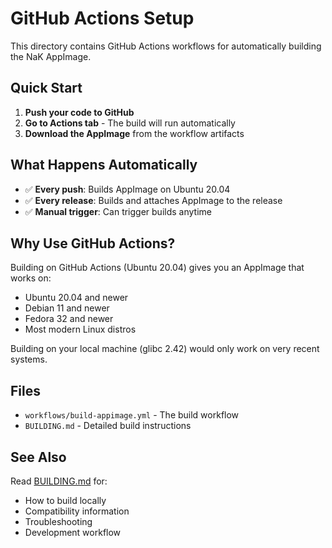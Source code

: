 # GitHub Actions Setup

This directory contains GitHub Actions workflows for automatically building the NaK AppImage.

## Quick Start

1. **Push your code to GitHub**
2. **Go to Actions tab** - The build will run automatically
3. **Download the AppImage** from the workflow artifacts

## What Happens Automatically

- ✅ **Every push**: Builds AppImage on Ubuntu 20.04
- ✅ **Every release**: Builds and attaches AppImage to the release
- ✅ **Manual trigger**: Can trigger builds anytime

## Why Use GitHub Actions?

Building on GitHub Actions (Ubuntu 20.04) gives you an AppImage that works on:
- Ubuntu 20.04 and newer
- Debian 11 and newer  
- Fedora 32 and newer
- Most modern Linux distros

Building on your local machine (glibc 2.42) would only work on very recent systems.

## Files

- `workflows/build-appimage.yml` - The build workflow
- `BUILDING.md` - Detailed build instructions

## See Also

Read [BUILDING.md](BUILDING.md) for:
- How to build locally
- Compatibility information
- Troubleshooting
- Development workflow

